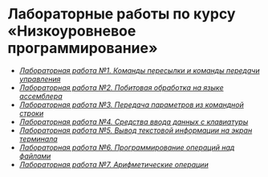__Лабораторные работы по курсу «Низкоуровневое программирование»__
===========
+ *[Лабораторная работа №1. Команды пересылки и команды передачи управления](https://github.com/Flockk/assembler-labs/tree/main/Lab1)*
+ *[Лабораторная работа №2. Побитовая обработка на языке ассемблера](https://github.com/Flockk/assembler-labs/tree/main/Lab2)*
+ *[Лабораторная работа №3. Передача параметров из командной строки](https://github.com/Flockk/assembler-labs/tree/main/Lab3)*
+ *[Лабораторная работа №4. Средства ввода данных с клавиатуры](https://github.com/Flockk/assembler-labs/tree/main/Lab4)*
+ *[Лабораторная работа №5. Вывод текстовой информации на экран терминала](https://github.com/Flockk/assembler-labs/tree/main/Lab5)*
+ *[Лабораторная работа №6. Программирование операций над файлами](https://github.com/Flockk/assembler-labs/tree/main/Lab6)*
+ *[Лабораторная работа №7. Арифметические операции](https://github.com/Flockk/assembler-labs/tree/main/Lab7)*
